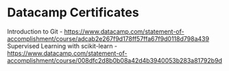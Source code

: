 # Datacamp Certificates

Introduction to Git - https://www.datacamp.com/statement-of-accomplishment/course/adcab2e267f9d178ff57ffa67f9d0118d798a439
Supervised Learning with scikit-learn - https://www.datacamp.com/statement-of-accomplishment/course/008dfc2d8b0b08a42d4b3940053b283a81792b9d
